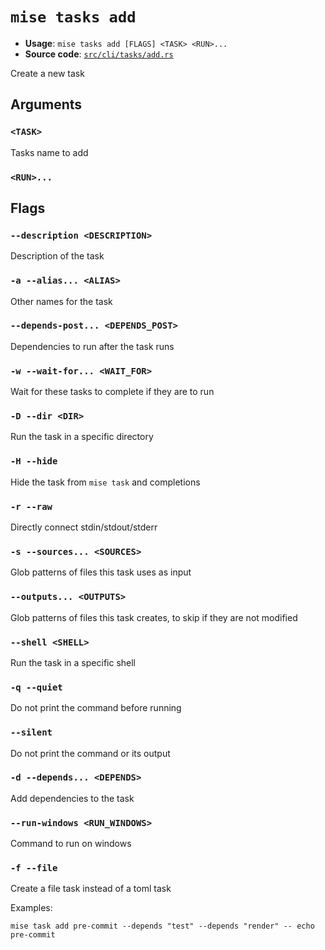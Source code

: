 # `mise tasks add`

- **Usage**: `mise tasks add [FLAGS] <TASK> <RUN>...`
- **Source code**: [`src/cli/tasks/add.rs`](https://github.com/jdx/mise/blob/main/src/cli/tasks/add.rs)

Create a new task

## Arguments

### `<TASK>`

Tasks name to add

### `<RUN>...`

## Flags

### `--description <DESCRIPTION>`

Description of the task

### `-a --alias... <ALIAS>`

Other names for the task

### `--depends-post... <DEPENDS_POST>`

Dependencies to run after the task runs

### `-w --wait-for... <WAIT_FOR>`

Wait for these tasks to complete if they are to run

### `-D --dir <DIR>`

Run the task in a specific directory

### `-H --hide`

Hide the task from `mise task` and completions

### `-r --raw`

Directly connect stdin/stdout/stderr

### `-s --sources... <SOURCES>`

Glob patterns of files this task uses as input

### `--outputs... <OUTPUTS>`

Glob patterns of files this task creates, to skip if they are not modified

### `--shell <SHELL>`

Run the task in a specific shell

### `-q --quiet`

Do not print the command before running

### `--silent`

Do not print the command or its output

### `-d --depends... <DEPENDS>`

Add dependencies to the task

### `--run-windows <RUN_WINDOWS>`

Command to run on windows

### `-f --file`

Create a file task instead of a toml task

Examples:

```
mise task add pre-commit --depends "test" --depends "render" -- echo pre-commit
```
